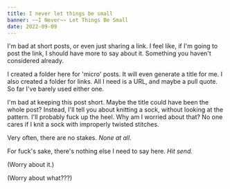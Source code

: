 ```yaml
---
title: I never let things be small
banner: ~~I Never~~ Let Things Be Small
date: 2022-09-09
---
```


I'm bad at short posts,
or even just sharing a link.
I feel like,
if I'm going to post the link,
I should have more to say about it.
Something you haven't considered already.

<!-- intro -->

I created a folder here
for 'micro' posts.
It will even generate a title for me.
I also created a folder for links.
All I need is a URL,
and maybe a pull quote.
So far I've barely used either one.

I'm bad at keeping this post short.
Maybe the title could have been the whole post?
Instead, I'll tell you about knitting a sock,
without looking at the pattern.
I'll probably fuck up the heel.
Why am I worried about that?
No one cares if I knit a sock
with improperly twisted stitches.

Very often,
there are no stakes.
_None at all._

For fuck's sake,
there's nothing else I need to say here.
_Hit send._

(Worry about it.)

(Worry about what???)
